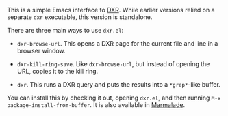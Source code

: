 This is a simple Emacs interface to [DXR](http://dxr.mozilla.org/).
While earlier versions relied on a separate `dxr` executable, this
version is standalone.

There are three main ways to use `dxr.el`:

* `dxr-browse-url`.  This opens a DXR page for the current file and
  line in a browser window.

* `dxr-kill-ring-save`.  Like `dxr-browse-url`, but instead of opening
  the URL, copies it to the kill ring.

* `dxr`.  This runs a DXR query and puts the results into a
  `*grep*`-like buffer.

You can install this by checking it out, opening `dxr.el`, and then
running `M-x package-install-from-buffer`.  It is also available in
[Marmalade](https://marmalade-repo.org/).
